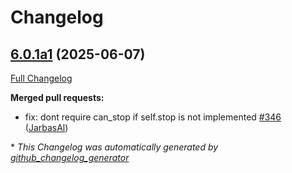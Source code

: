 # Changelog

## [6.0.1a1](https://github.com/OpenVoiceOS/ovos-workshop/tree/6.0.1a1) (2025-06-07)

[Full Changelog](https://github.com/OpenVoiceOS/ovos-workshop/compare/6.0.0...6.0.1a1)

**Merged pull requests:**

- fix: dont require can\_stop if self.stop is not implemented [\#346](https://github.com/OpenVoiceOS/ovos-workshop/pull/346) ([JarbasAl](https://github.com/JarbasAl))



\* *This Changelog was automatically generated by [github_changelog_generator](https://github.com/github-changelog-generator/github-changelog-generator)*
